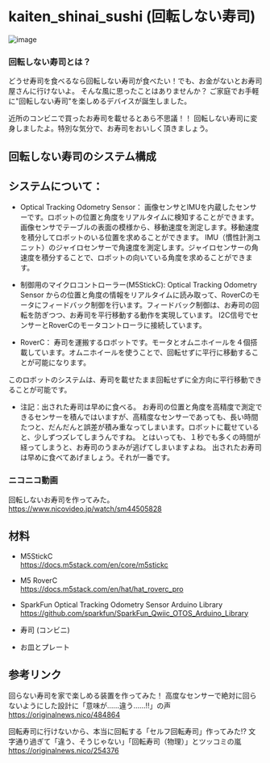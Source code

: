 # kaiten_shinai_sushi (回転しない寿司)


![image](https://github.com/user-attachments/assets/f25f243f-2d41-45db-99ea-063495906164)
<br>

### 回転しない寿司とは？
どうせ寿司を食べるなら回転しない寿司が食べたい！でも、お金がないとお寿司屋さんに行けないよ。 そんな風に思ったことはありませんか？ ご家庭でお手軽に"回転しない寿司"を楽しめるデバイスが誕生しました。

近所のコンビニで買ったお寿司を載せるとあら不思議！！ 回転しない寿司に変身しましたよ。特別な気分で、お寿司をおいしく頂きましょう。

## 回転しない寿司のシステム構成
   
## システムについて：
 * Optical Tracking Odometry Sensor：
 画像センサとIMUを内蔵したセンサーです。ロボットの位置と角度をリアルタイムに検知することができます。画像センサでテーブルの表面の模様から、移動速度を測定します。移動速度を積分してロボットのいる位置を求めることができます。
IMU（慣性計測ユニット）のジャイロセンサーで角速度を測定します。ジャイロセンサーの角速度を積分することで、ロボットの向いている角度を求めることができます。

 * 制御用のマイクロコントローラー(M5StickC):
Optical Tracking Odometry Sensor からの位置と角度の情報をリアルタイムに読み取って、RoverCのモータにフィードバック制御を行います。フィードバック制御は、お寿司の回転を防ぎつつ、お寿司を平行移動する動作を実現しています。
I2C信号でセンサーとRoverCのモータコントローラに接続しています。

 * RoverC：
寿司を運搬するロボットです。モータとオムニホイールを４個搭載しています。オムニホイールを使うことで、回転せずに平行に移動することが可能になります。

このロボットのシステムは、寿司を載せたまま回転せずに全方向に平行移動できることが可能です。

 * 注記：出された寿司は早めに食べる。
お寿司の位置と角度を高精度で測定できるセンサーを積んではいますが、高精度なセンサーであっても、長い時間たつと、だんだんと誤差が積み重なってしまいます。ロボットに載せていると、少しずつズレてしまうんですね。
とはいっても、１秒でも多くの時間が経ってしまうと、お寿司のうまみが逃げてしまいますよね。 出されたお寿司は早めに食べてあげましょう。それが一番です。


### ニコニコ動画
回転しないお寿司を作ってみた。<br>
https://www.nicovideo.jp/watch/sm44505828<br>


## 材料

- M5StickC<br>
  https://docs.m5stack.com/en/core/m5stickc<br>
  
- M5 RoverC<br>
  https://docs.m5stack.com/en/hat/hat_roverc_pro<br>

 - SparkFun Optical Tracking Odometry Sensor Arduino Library<br>
 https://github.com/sparkfun/SparkFun_Qwiic_OTOS_Arduino_Library<br>
 
 - 寿司 (コンビニ)
 - お皿とプレート


## 参考リンク
回らない寿司を家で楽しめる装置を作ってみた！ 高度なセンサーで絶対に回らないようにした設計に「意味が……違う……!!」の声<br>
https://originalnews.nico/484864<br>

回転寿司に行けないから、本当に回転する「セルフ回転寿司」作ってみた⁉ 文字通り過ぎて「違う、そうじゃない」「回転寿司（物理）」とツッコミの嵐<br>
https://originalnews.nico/254376<br>
